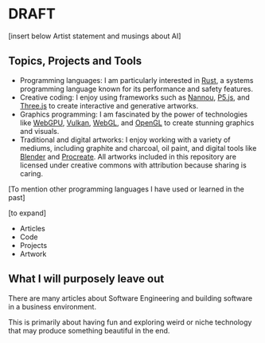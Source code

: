 # DRAFT

[insert below Artist statement and musings about AI]

## Topics, Projects and Tools

- Programming languages: I am particularly interested in [Rust](https://www.rust-lang.org/), a systems programming language known for its performance and safety features.
- Creative coding: I enjoy using frameworks such as [Nannou](https://nannou.cc/), [P5.js](https://p5js.org/), and [Three.js](https://threejs.org/) to create interactive and generative artworks.
- Graphics programming: I am fascinated by the power of technologies like [WebGPU](https://gpuweb.github.io/gpuweb/), [Vulkan](https://www.khronos.org/vulkan/), [WebGL](https://www.khronos.org/webgl/), and [OpenGL](https://www.opengl.org/) to create stunning graphics and visuals.
- Traditional and digital artworks: I enjoy working with a variety of mediums, including graphite and charcoal, oil paint, and digital tools like [Blender](https://www.blender.org/) and [Procreate](https://procreate.art/). All artworks included in this repository are licensed under creative commons with attribution because sharing is caring.

[To mention other programming languages I have used or learned in the past]

[to expand]

- Articles
- Code
- Projects
- Artwork

## What I will purposely leave out

There are many articles about Software Engineering and building software in a business environment.

This is primarily about having fun and exploring weird or niche technology that may produce something beautiful in the end.
